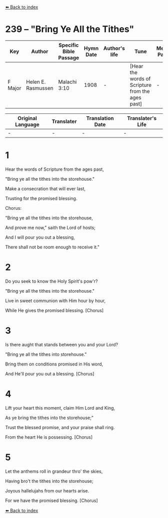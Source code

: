 [⬅️ Back to index](../README.md)

# 239 – "Bring Ye All the Tithes"

Key | Author   | Specific Bible Passage     |Hymn Date |Author's life |Tune |Metrical Pattern   |Composer/Source
-- | --------- | ---------------------------|----------|--------------|-----|-------------------|-------------  
F Major |Helen E. Rasmussen |Malachi 3:10 |1908 |- |[Hear the words of Scripture from the ages past] |- |H. L. Gilmour

Original Language | Translater | Translation Date   | Translater's Life  
----------------- | --------- | --------------------|-------------     
\- |- |- |-




# 1

Hear the words of Scripture from the ages past,

"Bring ye all the tithes into the storehouse."

Make a consecration that will ever last,

Trusting for the promised blessing.



Chorus:

"Bring ye all the tithes into the storehouse,

And prove me now," saith the Lord of hosts;

And I will pour you out a blessing,

There shall not be room enough to receive it."



# 2

Do you seek to know the Holy Spirit's pow'r?

"Bring ye all the tithes into the storehouse."

Live in sweet communion with Him hour by hour,

While He gives the promised blessing.  [Chorus]



# 3

Is there aught that stands between you and your Lord?

"Bring ye all the tithes into storehouse."

Bring them on conditions promised in His word,

And He'll pour you out a blessing.  [Chorus]



# 4

Lift your heart this moment, claim Him Lord and King,

As ye bring the tithes into the storehouse;"

Trust the blessed promise, and your praise shall ring.

From the heart He is possessing.  [Chorus]



# 5

Let the anthems roll in grandeur thro' the skies,

Having bro't the tithes into the storehouse;

Joyous hallelujahs from our hearts arise.

For we have the promised blessing.  [Chorus]



[⬅️ Back to index](../README.md)
